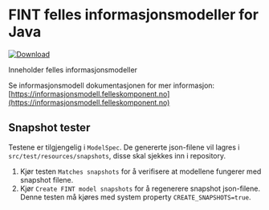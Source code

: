 # FINT felles informasjonsmodeller for Java

[ ![Download](https://api.bintray.com/packages/fint/maven/fint-felles-model-java/images/download.svg) ](https://bintray.com/fint/maven/fint-felles-model-java/_latestVersion)

Inneholder felles informasjonsmodeller

Se informasjonsmodell dokumentasjonen for mer informasjon: [https://informasjonsmodell.felleskomponent.no](https://informasjonsmodell.felleskomponent.no)


## Snapshot tester

Testene er tilgjengelig i `ModelSpec`. De genererte json-filene vil lagres i `src/test/resources/snapshots`, disse skal sjekkes inn i repository.

1. Kjør testen `Matches snapshots` for å verifisere at modellene fungerer med snapshot filene.
2. Kjør `Create FINT model snapshots` for å regenerere snapshot json-filene. Denne testen må kjøres med system property `CREATE_SNAPSHOTS=true`.